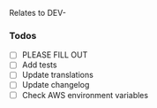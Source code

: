 Relates to DEV-

### Todos

- [ ] PLEASE FILL OUT
- [ ] Add tests
- [ ] Update translations
- [ ] Update changelog
- [ ] Check AWS environment variables
